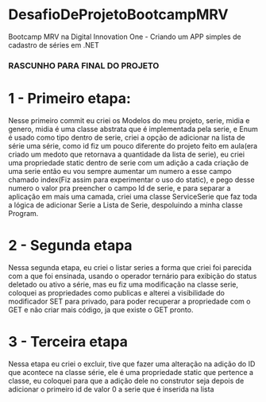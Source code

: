 # DesafioDeProjetoBootcampMRV
Bootcamp MRV na Digital Innovation One -  Criando um APP simples de cadastro de séries em .NET

### RASCUNHO PARA FINAL DO PROJETO

# 1 - Primeiro etapa:

Nesse primeiro commit eu criei os Modelos do meu projeto, serie, midia e genero, midia é uma classe abstrata que é implementada pela serie, e Enum é usado como tipo dentro de serie, criei a opção de adicionar na lista de série uma série, como id fiz um pouco diferente do projeto feito em aula(era criado um medoto que retornava a quantidade da lista de serie), eu criei uma propriedade static dentro de serie com um adição a cada criação de uma serie então eu vou sempre aumentar um numero a esse campo chamado index(Fiz assim para experimentar o uso do static), e pego desse numero o valor pra preencher o campo Id de serie, e para separar a aplicação em mais uma camada, criei uma classe ServiceSerie que faz toda a lógica de adicionar Serie a Lista de Serie, despoluindo a minha classe Program.

# 2 - Segunda etapa 

Nessa segunda etapa, eu criei o listar series a forma que criei foi parecida com a que foi ensinada, usando o operador ternário para exibição do status deletado ou ativo a série, mas eu fiz uma modificação na classe serie, coloquei as propriedades como publicas e alterei a visibilidade do modificador SET para privado, para poder recuperar a propriedade com o GET e não criar mais código, ja que existe o GET pronto.

# 3 - Terceira etapa

Nessa etapa eu criei o excluir, tive que fazer uma alteração na adição do ID que acontece na classe série, ele é uma propriedade static que pertence a classe, eu coloquei para que a adição dele no construtor seja depois de adicionar o primeiro id de valor 0 a serie que é inserida na lista

